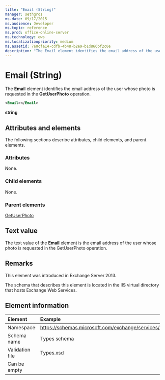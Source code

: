 ```yaml
---
title: "Email (String)"
manager: sethgros
ms.date: 09/17/2015
ms.audience: Developer
ms.topic: reference
ms.prod: office-online-server
ms.technology: ews
ms.localizationpriority: medium
ms.assetid: 7e0cfa14-cdfb-4b48-b2e9-b1d866bf2c0e
description: "The Email element identifies the email address of the user whose photo is requested in the GetUserPhoto operation."
---
```


# Email (String)

The **Email** element identifies the email address of the user whose photo is requested in the **GetUserPhoto** operation. 
  
```XML
<Email></Email>
```

 **string**
## Attributes and elements

The following sections describe attributes, child elements, and parent elements.
  
### Attributes

None.
  
### Child elements

None.
  
### Parent elements

[GetUserPhoto](getuserphoto.md)
  
## Text value

The text value of the **Email** element is the email address of the user whose photo is requested in the GetUserPhoto operation. 
  
## Remarks

This element was introduced in Exchange Server 2013.
  
The schema that describes this element is located in the IIS virtual directory that hosts Exchange Web Services.
  
## Element information

| Element | Example |
|:-----|:-----|
|Namespace  <br/> |https://schemas.microsoft.com/exchange/services/2006/types  <br/> |
|Schema name  <br/> |Types schema  <br/> |
|Validation file  <br/> |Types.xsd  <br/> |
|Can be empty  <br/> ||
   

